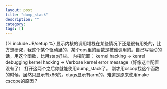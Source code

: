 ```yaml
---
layout: post
title: "dump_stack"
description: ""
category: 
tags: []
---
```

{% include JB/setup %}
显示内核的调用堆栈在某些情况下还是很有用处的，比方想研究，我这个某个驱动里的，某个ops里的函数是被谁调用的。自己写驱动的话，用这个函数，比用stap好些。
内核配置：
kernel hacking -> kenrel debugging
kernel hacking -> Verbose kernel error message（好像这个配置没有了）
打开这两个之后你就能使用dump_stack了。
刚才用cscop找这个函数的时候，居然只显示有x86的。ctags显示有arm的。难道是原来使用make cscope的原因？
